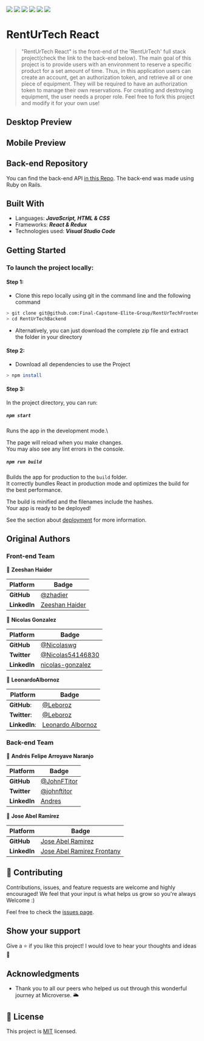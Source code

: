 <!-- @format -->
![](https://img.shields.io/static/v1?label=BY&message=JohnFTitor&color=blue)
![](https://img.shields.io/static/v1?label=BY&message=LeonardoAlbornoz&color=purple)
![](https://img.shields.io/static/v1?label=BY&message=JoseAbel&color=green)
![](https://img.shields.io/static/v1?label=BY&message=NicolasGonzales&color=yellow)
![](https://img.shields.io/static/v1?label=BY&message=ZeeshanHaider&color=red)
![](https://img.shields.io/badge/Microverse-blueviolet)

# RentUrTech React

> "RentUrTech React" is the front-end of the 'RentUrTech' full stack project(check the link to the back-end below). The main goal of this project is to provide users with an environment to reserve a specific product for a set amount of time. Thus, in this application users can create an account, get an authorization token, and retrieve all or one piece of equipment. They will be required to have an authorization token to manage their own reservations. For creating and destroying equipment, the user needs a proper role. Feel free to fork this project and modify it for your own use!

## Desktop Preview

## Mobile Preview
## Back-end Repository
You can find the back-end API [in this Repo](https://github.com/Final-Capstone-Elite-Group/RentUrTecBackend). The back-end was made using Ruby on Rails.

## Built With

- Languages: _**JavaScript, HTML & CSS**_
- Frameworks: _**React & Redux**_
- Technologies used: _**Visual Studio Code**_

## Getting Started

### To launch the project locally:

#### Step 1:

- Clone this repo locally using git in the command line and the following command

```bash
> git clone git@github.com:Final-Capstone-Elite-Group/RentUrTechFrontend.git
> cd RentUrTechBackend
```
- Alternatively, you can just download the complete zip file and extract the folder in your directory

#### Step 2:
- Download all dependencies to use the Project

```bash
> npm install
```

#### Step 3:

In the project directory, you can run:

##### `npm start`

Runs the app in the development mode.\

The page will reload when you make changes.\
You may also see any lint errors in the console.

##### `npm run build`

Builds the app for production to the `build` folder.\
It correctly bundles React in production mode and optimizes
the build for the best performance.

The build is minified and the filenames include the
hashes.\
Your app is ready to be deployed!

See the section about
[deployment](https://facebook.github.io/create-react-app/docs/deployment)
for more information.

## Original Authors


 ### Front-end Team


 👤 **Zeeshan Haider**

  Platform | Badge |
 --- | --- |
 **GitHub**   | [@zhadier](https://github.com/zhadier)
 **LinkedIn** | [Zeeshan Haider](https://www.linkedin.com/in/zhadier39/)

 👤 **Nicolas Gonzalez**

   Platform | Badge |
 --- | --- |
 **GitHub**   | [@Nicolaswg](https://github.com/Nicolaswg)
 **Twitter**   | [@Nicolas54146830](https://twitter.com/Nicolas54146830)
 **LinkedIn** | [nicolas-gonzalez](https://www.linkedin.com/in/nicolas-gonzalez-8623461a0/)

 👤 **LeonardoAlbornoz**

 Platform | Badge |
 --- | --- |
 **GitHub**:   | [@Leboroz](https://github.com/leboroz)
 **Twitter**:  | [@Leboroz](https://twitter.com/leboroz)
 **LinkedIn**: | [Leonardo Albornoz](https://linkedin.com/in/leboroz)


### Back-end Team

:bust_in_silhouette: **Andrés Felipe Arroyave Naranjo**

 Platform | Badge |
 --- | --- |
 **GitHub**    | [@JohnFTitor](https://github.com/JohnFTitor)
 **Twitter**   | [@johnftitor](https://twitter.com/johnftitor)
 **LinkedIn**  | [Andres](https://www.linkedin.com/in/andresarroyavenaranjo/?locale=en_US)

 👤 **Jose Abel Ramirez**

 Platform | Badge |
 --- | --- |
 **GitHub**   | [Jose Abel Ramirez](https://github.com/jose-Abel)
 **LinkedIn** | [Jose Abel Ramirez Frontany](https://www.linkedin.com/in/joseabelramirezfrontany/)

## 🤝 Contributing

Contributions, issues, and feature requests are welcome and highly encouraged!
We feel that your input is what helps us grow so you're always Welcome :)

Feel free to check the [issues page](../../issues/).

## Show your support

Give a ⭐️ if you like this project!
I would love to hear your thoughts and ideas 🖤

## Acknowledgments

- Thank you to all our peers who helped us out through this wonderful journey at Microverse. 🌥️
## 📝 License

This project is [MIT](./MIT.md) licensed.
